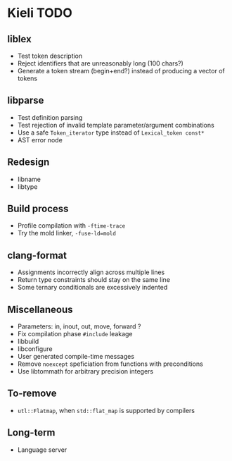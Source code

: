 # Kieli TODO

## liblex
- Test token description
- Reject identifiers that are unreasonably long (100 chars?)
- Generate a token stream (begin+end?) instead of producing a vector of tokens

## libparse
- Test definition parsing
- Test rejection of invalid template parameter/argument combinations
- Use a safe `Token_iterator` type instead of `Lexical_token const*`
- AST error node

## Redesign
- libname
- libtype

## Build process
- Profile compilation with `-ftime-trace`
- Try the mold linker, `-fuse-ld=mold`

## clang-format
- Assignments incorrectly align across multiple lines
- Return type constraints should stay on the same line
- Some ternary conditionals are excessively indented

## Miscellaneous
- Parameters: in, inout, out, move, forward ?
- Fix compilation phase `#include` leakage
- libbuild
- libconfigure
- User generated compile-time messages
- Remove `noexcept` speficiation from functions with preconditions
- Use libtommath for arbitrary precision integers

## To-remove
- `utl::Flatmap`, when `std::flat_map` is supported by compilers

## Long-term
- Language server
